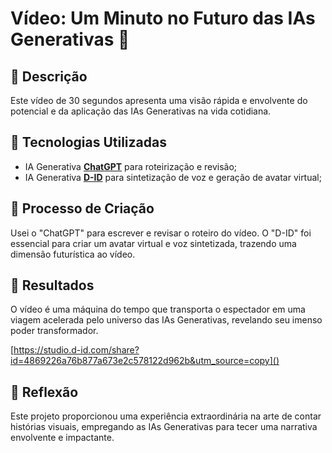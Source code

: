 # Vídeo: Um Minuto no Futuro das IAs Generativas 🎥

## 📒 Descrição
Este vídeo de 30 segundos apresenta uma visão rápida e envolvente do potencial e da aplicação das IAs Generativas na vida cotidiana.

## 🤖 Tecnologias Utilizadas
- IA Generativa **[ChatGPT](https://chat.openai.com)** para roteirização e revisão;
- IA Generativa **[D-ID](https://www.d-id.com)** para sintetização de voz e geração de avatar virtual;

## 🧐 Processo de Criação
Usei o "ChatGPT" para escrever e revisar o roteiro do vídeo. O "D-ID" foi essencial para criar um avatar virtual e voz sintetizada, trazendo uma dimensão futurística ao vídeo.

## 🚀 Resultados
O vídeo é uma máquina do tempo que transporta o espectador em uma viagem acelerada pelo universo das IAs Generativas, revelando seu imenso poder transformador.

[https://studio.d-id.com/share?id=4869226a76b877a673e2c578122d962b&utm_source=copy]()

## 💭 Reflexão
Este projeto proporcionou uma experiência extraordinária na arte de contar histórias visuais, empregando as IAs Generativas para tecer uma narrativa envolvente e impactante.
